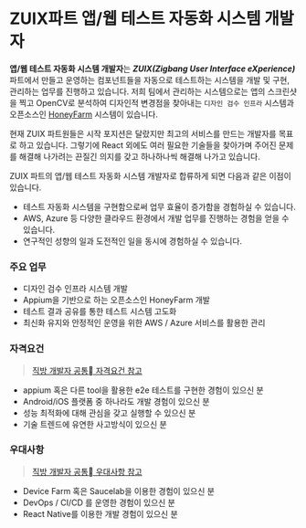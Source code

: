 # ZUIX파트 앱/웹 테스트 자동화 시스템 개발자

**앱/웹 테스트 자동화 시스템 개발자**는 ***ZUIX(Zigbang User Interface eXperience)*** 파트에서 만들고 운영하는 컴포넌트들을 자동으로 테스트하는 시스템을 개발 및 구현, 관리하는 업무를 진행하고 있습니다. 저희 팀에서 관리하는 시스템으로는 앱의 스크린샷을 찍고 OpenCV로 분석하여 디자인적 변경점을 찾아내는 `디자인 검수 인프라` 시스템과 오픈소스인 [HoneyFarm](https://github.com/zigbang/honeyfarm) 시스템이 있습니다.

현재 ZUIX 파트원들은 시작 포지션은 달랐지만 최고의 서비스를 만드는 개발자를 목표로 하고 있습니다. 그렇기에 React 외에도 여러 필요한 기술들을 찾아가며 주어진 문제를 해결해 나가려는 끈질긴 의지를 갖고 하나하나씩 해결해 나가고 있습니다.

ZUIX 파트의 앱/웹 테스트 자동화 시스템 개발자로 합류하게 되면 다음과 같은 이점이 있습니다.

* 테스트 자동화 시스템을 구현함으로써 업무 효율이 증가함을 경험하실 수 있습니다.
* AWS, Azure 등 다양한 클라우드 환경에서 개발 업무를 진행하는 경험을 얻을 수 있습니다.
* 연구적인 성향의 일과 도전적인 일을 동시에 경험하실 수 있습니다.

### 주요 업무

* 디자인 검수 인프라 시스템 개발
* Appium을 기반으로 하는 오픈소스인 HoneyFarm 개발
* 테스트 결과 공유를 통한 테스트 시스템 고도화
* 최신화 유지와 안정적인 운영을 위한 AWS / Azure 서비스를 활용한 관리

### 자격요건

> [직방 개발자 공통 자격요건 참고](https://github.com/zigbang/recruit#%EC%9E%90%EA%B2%A9%EC%9A%94%EA%B1%B4)

* appium 혹은 다른 tool을 활용한 e2e 테스트를 구현한 경험이 있으신 분
* Android/iOS 플랫폼 중 하나라도 개발 경험이 있으신 분
* 성능 최적화에 대해 관심을 갖고 실행할 수 있으신 분
* 기술 트렌드에 유연한 사고방식이 있으신 분

### 우대사항

> [직방 개발자 공통 우대사항 참고](https://github.com/zigbang/recruit#%EC%9A%B0%EB%8C%80%EC%82%AC%ED%95%AD)

* Device Farm 혹은 Saucelab을 이용한 경험이 있으신 분
* DevOps / CI/CD 를 운영한 경험이 있으신 분
* React Native를 이용한 개발 경험이 있으신 분
